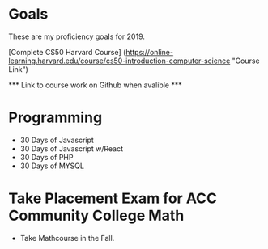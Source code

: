 # Goals
These are my proficiency goals for 2019. 

[Complete CS50 Harvard Course] (https://online-learning.harvard.edu/course/cs50-introduction-computer-science "Course Link") 

*** Link to course work on Github when avalible *** 

# Programming 
+ 30 Days of Javascript
+ 30 Days of Javascript w/React
+ 30 Days of PHP
+ 30 Days of MYSQL 

# Take Placement Exam for ACC Community College Math 
+ Take Mathcourse in the Fall. 

